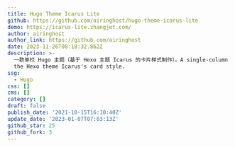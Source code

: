 ```yaml
---
title: Hugo Theme Icarus Lite
github: https://github.com/airinghost/hugo-theme-icarus-lite
demo: https://icarus-lite.zhangjet.com/
author: airinghost
author_link: https://github.com/airinghost
date: 2023-11-26T08:18:32.862Z
description: >-
  一款单栏 Hugo 主题（基于 Hexo 主题 Icarus 的卡片样式制作）。A single-column Hugo theme based on
  the Hexo theme Icarus's card style.
ssg:
  - Hugo
css: []
cms: []
category: []
draft: false
publish_date: '2021-10-15T16:10:40Z'
update_date: '2023-01-07T07:03:13Z'
github_star: 25
github_fork: 3
---
```

